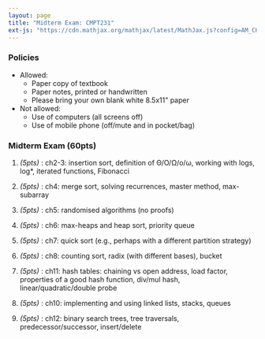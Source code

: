 ```yaml
---
layout: page
title: "Midterm Exam: CMPT231"
ext-js: "https://cdn.mathjax.org/mathjax/latest/MathJax.js?config=AM_CHTML"
---
```


### Policies
+ Allowed:
  + Paper copy of textbook
  + Paper notes, printed or handwritten
  + Please bring your own blank white 8.5x11" paper
+ Not allowed:
  + Use of computers (all screens off)
  + Use of mobile phone (off/mute and in pocket/bag)

### Midterm Exam (60pts)

1. *(5pts)* : ch2-3: insertion sort, definition of &Theta;/O/&Omega;/o/&omega;,
  working with logs, log\*, iterated functions, Fibonacci

1. *(5pts)* : ch4: merge sort, solving recurrences, master method, max-subarray

1. *(5pts)* : ch5: randomised algorithms (no proofs)

1. *(5pts)* : ch6: max-heaps and heap sort, priority queue

1. *(5pts)* : ch7: quick sort (e.g., perhaps with a different partition strategy)

1. *(5pts)* : ch8: counting sort, radix (with different bases), bucket

1. *(5pts)* : ch11: hash tables: chaining vs open address, load factor, 
  properties of a good hash function, div/mul hash,
  linear/quadratic/double probe

1. *(5pts)* : ch10: implementing and using linked lists, stacks, queues

1. *(5pts)* : ch12: binary search trees, tree traversals, predecessor/successor,
  insert/delete
